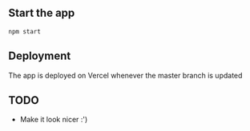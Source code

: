 ## Start the app

```
npm start
```

## Deployment

The app is deployed on Vercel whenever the master branch is updated

## TODO

- Make it look nicer :')
